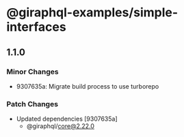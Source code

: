 # @giraphql-examples/simple-interfaces

## 1.1.0
### Minor Changes

- 9307635a: Migrate build process to use turborepo

### Patch Changes

- Updated dependencies [9307635a]
  - @giraphql/core@2.22.0
